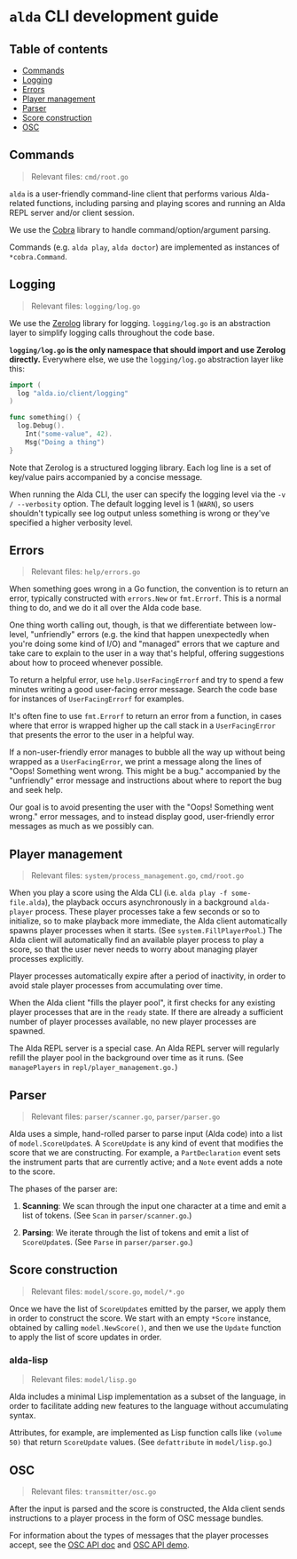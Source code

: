 # `alda` CLI development guide

## Table of contents

* [Commands](#commands)
* [Logging](#logging)
* [Errors](#errors)
* [Player management](#player-management)
* [Parser](#parser)
* [Score construction](#score-construction)
* [OSC](#osc)

## Commands

> Relevant files: `cmd/root.go`

`alda` is a user-friendly command-line client that performs various Alda-related
functions, including parsing and playing scores and running an Alda REPL server
and/or client session.

We use the [Cobra] library to handle command/option/argument parsing.

Commands (e.g. `alda play`, `alda doctor`) are implemented as instances of
`*cobra.Command`.

## Logging

> Relevant files: `logging/log.go`

We use the [Zerolog][zerolog] library for logging. `logging/log.go` is an
abstraction layer to simplify logging calls throughout the code base.

**`logging/log.go` is the only namespace that should import and use Zerolog
directly.** Everywhere else, we use the `logging/log.go` abstraction layer like
this:

```go
import (
  log "alda.io/client/logging"
)

func something() {
  log.Debug().
    Int("some-value", 42).
    Msg("Doing a thing")
}
```

Note that Zerolog is a structured logging library. Each log line is a set of
key/value pairs accompanied by a concise message.

When running the Alda CLI, the user can specify the logging level via the `-v /
--verbosity` option. The default logging level is 1 (`WARN`), so users shouldn't
typically see log output unless something is wrong or they've specified a higher
verbosity level.

## Errors

> Relevant files: `help/errors.go`

When something goes wrong in a Go function, the convention is to return an
error, typically constructed with `errors.New` or `fmt.Errorf`. This is a normal
thing to do, and we do it all over the Alda code base.

One thing worth calling out, though, is that we differentiate between low-level,
"unfriendly" errors (e.g. the kind that happen unexpectedly when you're doing
some kind of I/O) and "managed" errors that we capture and take care to explain
to the user in a way that's helpful, offering suggestions about how to proceed
whenever possible.

To return a helpful error, use `help.UserFacingErrorf` and try to spend a few
minutes writing a good user-facing error message. Search the code base for
instances of `UserFacingErrorf` for examples.

It's often fine to use `fmt.Errorf` to return an error from a function, in cases
where that error is wrapped higher up the call stack in a `UserFacingError` that
presents the error to the user in a helpful way.

If a non-user-friendly error manages to bubble all the way up without being
wrapped as a `UserFacingError`, we print a message along the lines of "Oops!
Something went wrong. This might be a bug." accompanied by the "unfriendly"
error message and instructions about where to report the bug and seek help.

Our goal is to avoid presenting the user with the "Oops! Something went wrong."
error messages, and to instead display good, user-friendly error messages as
much as we possibly can.

## Player management

> Relevant files: `system/process_management.go`, `cmd/root.go`

When you play a score using the Alda CLI (i.e. `alda play -f some-file.alda`),
the playback occurs asynchronously in a background `alda-player` process. These
player processes take a few seconds or so to initialize, so to make playback
more immediate, the Alda client automatically spawns player processes when it
starts. (See `system.FillPlayerPool`.) The Alda client will automatically find
an available player process to play a score, so that the user never needs to
worry about managing player processes explicitly.

Player processes automatically expire after a period of inactivity, in order to
avoid stale player processes from accumulating over time.

When the Alda client "fills the player pool", it first checks for any existing
player processes that are in the `ready` state. If there are already a
sufficient number of player processes available, no new player processes are
spawned.

The Alda REPL server is a special case. An Alda REPL server will regularly
refill the player pool in the background over time as it runs. (See
`managePlayers` in `repl/player_management.go.`)

## Parser

> Relevant files: `parser/scanner.go`, `parser/parser.go`

Alda uses a simple, hand-rolled parser to parse input (Alda code) into a list of
`model.ScoreUpdate`s. A `ScoreUpdate` is any kind of event that modifies the
score that we are constructing. For example, a `PartDeclaration` event sets the
instrument parts that are currently active; and a `Note` event adds a note to
the score.

The phases of the parser are:

1. **Scanning**: We scan through the input one character at a time and emit a
   list of tokens. (See `Scan` in `parser/scanner.go`.)

2. **Parsing**: We iterate through the list of tokens and emit a list of
   `ScoreUpdate`s. (See `Parse` in `parser/parser.go`.)

## Score construction

> Relevant files: `model/score.go`, `model/*.go`

Once we have the list of `ScoreUpdate`s emitted by the parser, we apply them in
order to construct the score. We start with an empty `*Score` instance, obtained
by calling `model.NewScore()`, and then we use the `Update` function to apply
the list of score updates in order.

### alda-lisp

> Relevant files: `model/lisp.go`

Alda includes a minimal Lisp implementation as a subset of the language, in
order to facilitate adding new features to the language without accumulating
syntax.

Attributes, for example, are implemented as Lisp function calls like `(volume
50)` that return `ScoreUpdate` values. (See `defattribute` in `model/lisp.go`.)

## OSC

> Relevant files: `transmitter/osc.go`

After the input is parsed and the score is constructed, the Alda client sends
instructions to a player process in the form of OSC message bundles.

For information about the types of messages that the player processes accept,
see the [OSC API doc][alda-osc-api] and [OSC API demo][alda-osc-api-demo].

[cobra]: https://github.com/spf13/cobra
[zerolog]: https://github.com/rs/zerolog
[alda-osc-api]: ../../player/doc/alda-osc-api.md
[alda-osc-api-demo]: ../dev/osc/README.md

